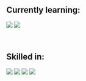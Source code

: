## Currently learning:
![](https://img.shields.io/badge/Python-14354C?style=for-the-badge&logo=python&logoColor=white)
![](https://img.shields.io/badge/Flutter-02569B?style=for-the-badge&logo=flutter&logoColor=white)

</br>

## Skilled in:
![](https://img.shields.io/badge/JavaScript-323330?style=for-the-badge&logo=javascript&logoColor=F7DF1E)
![](https://img.shields.io/badge/Lua-2C2D72?style=for-the-badge&logo=lua&logoColor=white)
![](https://aleen42.github.io/badges/src/photoshop.svg)
![](https://aleen42.github.io/badges/src/after_effects.svg)

